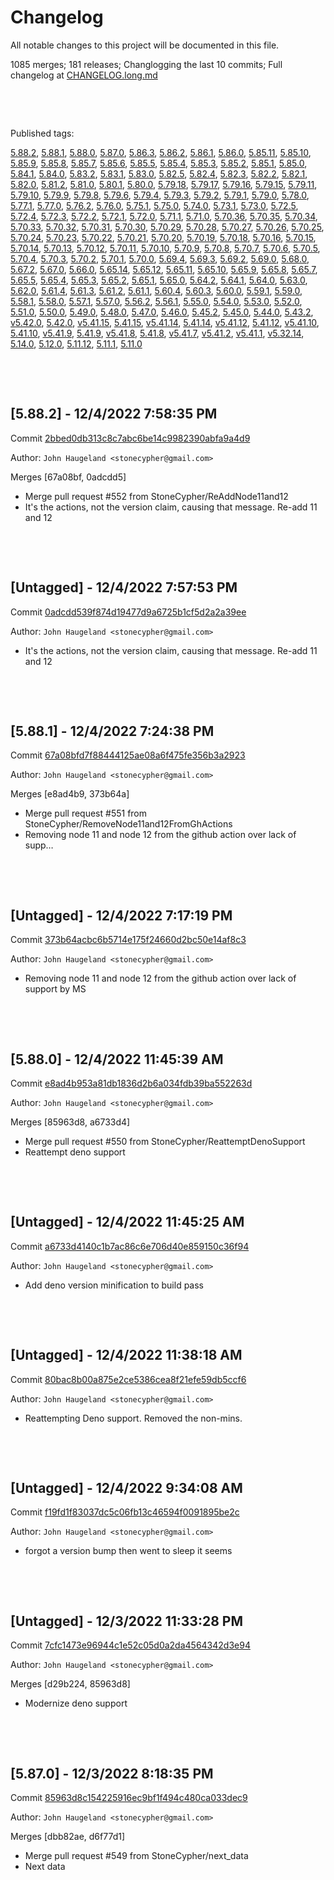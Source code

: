 # Changelog

All notable changes to this project will be documented in this file.

1085 merges; 181 releases; Changlogging the last 10 commits; Full changelog at [CHANGELOG.long.md](CHANGELOG.long.md)



&nbsp;

&nbsp;

Published tags:

<a href="#5__88__2">5.88.2</a>, <a href="#5__88__1">5.88.1</a>, <a href="#5__88__0">5.88.0</a>, <a href="#5__87__0">5.87.0</a>, <a href="#5__86__3">5.86.3</a>, <a href="#5__86__2">5.86.2</a>, <a href="#5__86__1">5.86.1</a>, <a href="#5__86__0">5.86.0</a>, <a href="#5__85__11">5.85.11</a>, <a href="#5__85__10">5.85.10</a>, <a href="#5__85__9">5.85.9</a>, <a href="#5__85__8">5.85.8</a>, <a href="#5__85__7">5.85.7</a>, <a href="#5__85__6">5.85.6</a>, <a href="#5__85__5">5.85.5</a>, <a href="#5__85__4">5.85.4</a>, <a href="#5__85__3">5.85.3</a>, <a href="#5__85__2">5.85.2</a>, <a href="#5__85__1">5.85.1</a>, <a href="#5__85__0">5.85.0</a>, <a href="#5__84__1">5.84.1</a>, <a href="#5__84__0">5.84.0</a>, <a href="#5__83__2">5.83.2</a>, <a href="#5__83__1">5.83.1</a>, <a href="#5__83__0">5.83.0</a>, <a href="#5__82__5">5.82.5</a>, <a href="#5__82__4">5.82.4</a>, <a href="#5__82__3">5.82.3</a>, <a href="#5__82__2">5.82.2</a>, <a href="#5__82__1">5.82.1</a>, <a href="#5__82__0">5.82.0</a>, <a href="#5__81__2">5.81.2</a>, <a href="#5__81__0">5.81.0</a>, <a href="#5__80__1">5.80.1</a>, <a href="#5__80__0">5.80.0</a>, <a href="#5__79__18">5.79.18</a>, <a href="#5__79__17">5.79.17</a>, <a href="#5__79__16">5.79.16</a>, <a href="#5__79__15">5.79.15</a>, <a href="#5__79__11">5.79.11</a>, <a href="#5__79__10">5.79.10</a>, <a href="#5__79__9">5.79.9</a>, <a href="#5__79__8">5.79.8</a>, <a href="#5__79__6">5.79.6</a>, <a href="#5__79__4">5.79.4</a>, <a href="#5__79__3">5.79.3</a>, <a href="#5__79__2">5.79.2</a>, <a href="#5__79__1">5.79.1</a>, <a href="#5__79__0">5.79.0</a>, <a href="#5__78__0">5.78.0</a>, <a href="#5__77__1">5.77.1</a>, <a href="#5__77__0">5.77.0</a>, <a href="#5__76__2">5.76.2</a>, <a href="#5__76__0">5.76.0</a>, <a href="#5__75__1">5.75.1</a>, <a href="#5__75__0">5.75.0</a>, <a href="#5__74__0">5.74.0</a>, <a href="#5__73__1">5.73.1</a>, <a href="#5__73__0">5.73.0</a>, <a href="#5__72__5">5.72.5</a>, <a href="#5__72__4">5.72.4</a>, <a href="#5__72__3">5.72.3</a>, <a href="#5__72__2">5.72.2</a>, <a href="#5__72__1">5.72.1</a>, <a href="#5__72__0">5.72.0</a>, <a href="#5__71__1">5.71.1</a>, <a href="#5__71__0">5.71.0</a>, <a href="#5__70__36">5.70.36</a>, <a href="#5__70__35">5.70.35</a>, <a href="#5__70__34">5.70.34</a>, <a href="#5__70__33">5.70.33</a>, <a href="#5__70__32">5.70.32</a>, <a href="#5__70__31">5.70.31</a>, <a href="#5__70__30">5.70.30</a>, <a href="#5__70__29">5.70.29</a>, <a href="#5__70__28">5.70.28</a>, <a href="#5__70__27">5.70.27</a>, <a href="#5__70__26">5.70.26</a>, <a href="#5__70__25">5.70.25</a>, <a href="#5__70__24">5.70.24</a>, <a href="#5__70__23">5.70.23</a>, <a href="#5__70__22">5.70.22</a>, <a href="#5__70__21">5.70.21</a>, <a href="#5__70__20">5.70.20</a>, <a href="#5__70__19">5.70.19</a>, <a href="#5__70__18">5.70.18</a>, <a href="#5__70__16">5.70.16</a>, <a href="#5__70__15">5.70.15</a>, <a href="#5__70__14">5.70.14</a>, <a href="#5__70__13">5.70.13</a>, <a href="#5__70__12">5.70.12</a>, <a href="#5__70__11">5.70.11</a>, <a href="#5__70__10">5.70.10</a>, <a href="#5__70__9">5.70.9</a>, <a href="#5__70__8">5.70.8</a>, <a href="#5__70__7">5.70.7</a>, <a href="#5__70__6">5.70.6</a>, <a href="#5__70__5">5.70.5</a>, <a href="#5__70__4">5.70.4</a>, <a href="#5__70__3">5.70.3</a>, <a href="#5__70__2">5.70.2</a>, <a href="#5__70__1">5.70.1</a>, <a href="#5__70__0">5.70.0</a>, <a href="#5__69__4">5.69.4</a>, <a href="#5__69__3">5.69.3</a>, <a href="#5__69__2">5.69.2</a>, <a href="#5__69__0">5.69.0</a>, <a href="#5__68__0">5.68.0</a>, <a href="#5__67__2">5.67.2</a>, <a href="#5__67__0">5.67.0</a>, <a href="#5__66__0">5.66.0</a>, <a href="#5__65__14">5.65.14</a>, <a href="#5__65__12">5.65.12</a>, <a href="#5__65__11">5.65.11</a>, <a href="#5__65__10">5.65.10</a>, <a href="#5__65__9">5.65.9</a>, <a href="#5__65__8">5.65.8</a>, <a href="#5__65__7">5.65.7</a>, <a href="#5__65__5">5.65.5</a>, <a href="#5__65__4">5.65.4</a>, <a href="#5__65__3">5.65.3</a>, <a href="#5__65__2">5.65.2</a>, <a href="#5__65__1">5.65.1</a>, <a href="#5__65__0">5.65.0</a>, <a href="#5__64__2">5.64.2</a>, <a href="#5__64__1">5.64.1</a>, <a href="#5__64__0">5.64.0</a>, <a href="#5__63__0">5.63.0</a>, <a href="#5__62__0">5.62.0</a>, <a href="#5__61__4">5.61.4</a>, <a href="#5__61__3">5.61.3</a>, <a href="#5__61__2">5.61.2</a>, <a href="#5__61__1">5.61.1</a>, <a href="#5__60__4">5.60.4</a>, <a href="#5__60__3">5.60.3</a>, <a href="#5__60__0">5.60.0</a>, <a href="#5__59__1">5.59.1</a>, <a href="#5__59__0">5.59.0</a>, <a href="#5__58__1">5.58.1</a>, <a href="#5__58__0">5.58.0</a>, <a href="#5__57__1">5.57.1</a>, <a href="#5__57__0">5.57.0</a>, <a href="#5__56__2">5.56.2</a>, <a href="#5__56__1">5.56.1</a>, <a href="#5__55__0">5.55.0</a>, <a href="#5__54__0">5.54.0</a>, <a href="#5__53__0">5.53.0</a>, <a href="#5__52__0">5.52.0</a>, <a href="#5__51__0">5.51.0</a>, <a href="#5__50__0">5.50.0</a>, <a href="#5__49__0">5.49.0</a>, <a href="#5__48__0">5.48.0</a>, <a href="#5__47__0">5.47.0</a>, <a href="#5__46__0">5.46.0</a>, <a href="#5__45__2">5.45.2</a>, <a href="#5__45__0">5.45.0</a>, <a href="#5__44__0">5.44.0</a>, <a href="#5__43__2">5.43.2</a>, <a href="#v5__42__0">v5.42.0</a>, <a href="#5__42__0">5.42.0</a>, <a href="#v5__41__15">v5.41.15</a>, <a href="#5__41__15">5.41.15</a>, <a href="#v5__41__14">v5.41.14</a>, <a href="#5__41__14">5.41.14</a>, <a href="#v5__41__12">v5.41.12</a>, <a href="#5__41__12">5.41.12</a>, <a href="#v5__41__10">v5.41.10</a>, <a href="#5__41__10">5.41.10</a>, <a href="#v5__41__9">v5.41.9</a>, <a href="#5__41__9">5.41.9</a>, <a href="#v5__41__8">v5.41.8</a>, <a href="#5__41__8">5.41.8</a>, <a href="#v5__41__7">v5.41.7</a>, <a href="#v5__41__2">v5.41.2</a>, <a href="#v5__41__1">v5.41.1</a>, <a href="#v5__32__14">v5.32.14</a>, <a href="#5__14__0">5.14.0</a>, <a href="#5__12__0">5.12.0</a>, <a href="#5__11__12">5.11.12</a>, <a href="#5__11__1">5.11.1</a>, <a href="#5__11__0">5.11.0</a>





&nbsp;

&nbsp;

<a name="5__88__2" />

## [5.88.2] - 12/4/2022 7:58:35 PM

Commit [2bbed0db313c8c7abc6be14c9982390abfa9a4d9](https://github.com/StoneCypher/jssm/commit/2bbed0db313c8c7abc6be14c9982390abfa9a4d9)

Author: `John Haugeland <stonecypher@gmail.com>`

Merges [67a08bf, 0adcdd5]

  * Merge pull request #552 from StoneCypher/ReAddNode11and12
  * It's the actions, not the version claim, causing that message.  Re-add 11 and 12




&nbsp;

&nbsp;

## [Untagged] - 12/4/2022 7:57:53 PM

Commit [0adcdd539f874d19477d9a6725b1cf5d2a2a39ee](https://github.com/StoneCypher/jssm/commit/0adcdd539f874d19477d9a6725b1cf5d2a2a39ee)

Author: `John Haugeland <stonecypher@gmail.com>`

  * It's the actions, not the version claim, causing that message.  Re-add 11 and 12




&nbsp;

&nbsp;

<a name="5__88__1" />

## [5.88.1] - 12/4/2022 7:24:38 PM

Commit [67a08bfd7f88444125ae08a6f475fe356b3a2923](https://github.com/StoneCypher/jssm/commit/67a08bfd7f88444125ae08a6f475fe356b3a2923)

Author: `John Haugeland <stonecypher@gmail.com>`

Merges [e8ad4b9, 373b64a]

  * Merge pull request #551 from StoneCypher/RemoveNode11and12FromGhActions
  * Removing node 11 and node 12 from the github action over lack of supp…




&nbsp;

&nbsp;

## [Untagged] - 12/4/2022 7:17:19 PM

Commit [373b64acbc6b5714e175f24660d2bc50e14af8c3](https://github.com/StoneCypher/jssm/commit/373b64acbc6b5714e175f24660d2bc50e14af8c3)

Author: `John Haugeland <stonecypher@gmail.com>`

  * Removing node 11 and node 12 from the github action over lack of support by MS




&nbsp;

&nbsp;

<a name="5__88__0" />

## [5.88.0] - 12/4/2022 11:45:39 AM

Commit [e8ad4b953a81db1836d2b6a034fdb39ba552263d](https://github.com/StoneCypher/jssm/commit/e8ad4b953a81db1836d2b6a034fdb39ba552263d)

Author: `John Haugeland <stonecypher@gmail.com>`

Merges [85963d8, a6733d4]

  * Merge pull request #550 from StoneCypher/ReattemptDenoSupport
  * Reattempt deno support




&nbsp;

&nbsp;

## [Untagged] - 12/4/2022 11:45:25 AM

Commit [a6733d4140c1b7ac86c6e706d40e859150c36f94](https://github.com/StoneCypher/jssm/commit/a6733d4140c1b7ac86c6e706d40e859150c36f94)

Author: `John Haugeland <stonecypher@gmail.com>`

  * Add deno version minification to build pass




&nbsp;

&nbsp;

## [Untagged] - 12/4/2022 11:38:18 AM

Commit [80bac8b00a875e2ce5386cea8f21efe59db5ccf6](https://github.com/StoneCypher/jssm/commit/80bac8b00a875e2ce5386cea8f21efe59db5ccf6)

Author: `John Haugeland <stonecypher@gmail.com>`

  * Reattempting Deno support.  Removed the non-mins.




&nbsp;

&nbsp;

## [Untagged] - 12/4/2022 9:34:08 AM

Commit [f19fd1f83037dc5c06fb13c46594f0091895be2c](https://github.com/StoneCypher/jssm/commit/f19fd1f83037dc5c06fb13c46594f0091895be2c)

Author: `John Haugeland <stonecypher@gmail.com>`

  * forgot a version bump then went to sleep it seems




&nbsp;

&nbsp;

## [Untagged] - 12/3/2022 11:33:28 PM

Commit [7cfc1473e96944c1e52c05d0a2da4564342d3e94](https://github.com/StoneCypher/jssm/commit/7cfc1473e96944c1e52c05d0a2da4564342d3e94)

Author: `John Haugeland <stonecypher@gmail.com>`

Merges [d29b224, 85963d8]

  * Modernize deno support




&nbsp;

&nbsp;

<a name="5__87__0" />

## [5.87.0] - 12/3/2022 8:18:35 PM

Commit [85963d8c154225916ec9bf1f494c480ca033dec9](https://github.com/StoneCypher/jssm/commit/85963d8c154225916ec9bf1f494c480ca033dec9)

Author: `John Haugeland <stonecypher@gmail.com>`

Merges [dbb82ae, d6f77d1]

  * Merge pull request #549 from StoneCypher/next_data
  * Next data